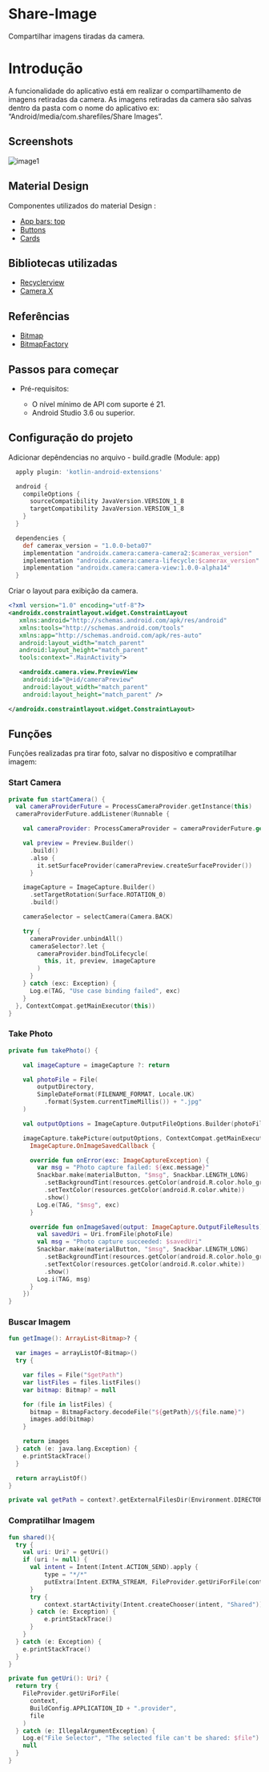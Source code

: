 # Share-Image

Compartilhar imagens tiradas da camera.

# Introdução

A funcionalidade do aplicativo está em realizar o compartilhamento de imagens retiradas da camera.
As imagens retiradas da camera são salvas dentro da pasta com o nome do aplicativo ex: “Android/media/com.sharefiles/Share Images”.

## Screenshots

![image1](screenshots/share-image.gif "Gif animado")

## Material Design

Componentes utilizados do material Design :

- [App bars: top](https://material.io/components/app-bars-top)
- [Buttons](https://material.io/components/buttons)
- [Cards](https://material.io/components/cards)

## Bibliotecas utilizadas

- [Recyclerview](https://developer.android.com/guide/topics/ui/layout/recyclerview)
- [Camera X](https://developer.android.com/training/camerax)

## Referências

- [Bitmap](https://developer.android.com/reference/android/graphics/Bitmap)
- [BitmapFactory](https://developer.android.com/reference/android/graphics/BitmapFactory)

## Passos para começar

- Pré-requisitos:

  - O nível mínimo de API com suporte é 21.
  - Android Studio 3.6 ou superior.

## Configuração do projeto

Adicionar depêndencias no arquivo - build.gradle (Module: app)

```gradle
  apply plugin: 'kotlin-android-extensions'

  android {
    compileOptions {
      sourceCompatibility JavaVersion.VERSION_1_8
      targetCompatibility JavaVersion.VERSION_1_8
    }
  }

  dependencies {
    def camerax_version = "1.0.0-beta07"
    implementation "androidx.camera:camera-camera2:$camerax_version"
    implementation "androidx.camera:camera-lifecycle:$camerax_version"
    implementation "androidx.camera:camera-view:1.0.0-alpha14"
  }
```

Criar o layout para exibição da camera.

```xml
<?xml version="1.0" encoding="utf-8"?>
<androidx.constraintlayout.widget.ConstraintLayout
   xmlns:android="http://schemas.android.com/apk/res/android"
   xmlns:tools="http://schemas.android.com/tools"
   xmlns:app="http://schemas.android.com/apk/res-auto"
   android:layout_width="match_parent"
   android:layout_height="match_parent"
   tools:context=".MainActivity">

   <androidx.camera.view.PreviewView
    android:id="@+id/cameraPreview"
    android:layout_width="match_parent"
    android:layout_height="match_parent" />

</androidx.constraintlayout.widget.ConstraintLayout>
```

## Funções

Funções realizadas pra tirar foto, salvar no dispositivo e compratilhar imagem:

### Start Camera

```kotlin
private fun startCamera() {
  val cameraProviderFuture = ProcessCameraProvider.getInstance(this)
  cameraProviderFuture.addListener(Runnable {

    val cameraProvider: ProcessCameraProvider = cameraProviderFuture.get()

    val preview = Preview.Builder()
      .build()
      .also {
        it.setSurfaceProvider(cameraPreview.createSurfaceProvider())
      }

    imageCapture = ImageCapture.Builder()
      .setTargetRotation(Surface.ROTATION_0)
      .build()

    cameraSelector = selectCamera(Camera.BACK)

    try {
      cameraProvider.unbindAll()
      cameraSelector?.let {
        cameraProvider.bindToLifecycle(
          this, it, preview, imageCapture
        )
      }
    } catch (exc: Exception) {
      Log.e(TAG, "Use case binding failed", exc)
    }
  }, ContextCompat.getMainExecutor(this))
}

```

### Take Photo

```kotlin
private fun takePhoto() {

    val imageCapture = imageCapture ?: return

    val photoFile = File(
        outputDirectory,
        SimpleDateFormat(FILENAME_FORMAT, Locale.UK)
          .format(System.currentTimeMillis()) + ".jpg"
    )

    val outputOptions = ImageCapture.OutputFileOptions.Builder(photoFile).build()

    imageCapture.takePicture(outputOptions, ContextCompat.getMainExecutor(this), object :
      ImageCapture.OnImageSavedCallback {

      override fun onError(exc: ImageCaptureException) {
        var msg = "Photo capture failed: ${exc.message}"
        Snackbar.make(materialButton, "$msg", Snackbar.LENGTH_LONG)
          .setBackgroundTint(resources.getColor(android.R.color.holo_green_light))
          .setTextColor(resources.getColor(android.R.color.white))
          .show()
        Log.e(TAG, "$msg", exc)
      }

      override fun onImageSaved(output: ImageCapture.OutputFileResults) {
        val savedUri = Uri.fromFile(photoFile)
        val msg = "Photo capture succeeded: $savedUri"
        Snackbar.make(materialButton, "$msg", Snackbar.LENGTH_LONG)
          .setBackgroundTint(resources.getColor(android.R.color.holo_green_light))
          .setTextColor(resources.getColor(android.R.color.white))
          .show()
        Log.i(TAG, msg)
      }
    })
}


```

### Buscar Imagem

```kotlin
fun getImage(): ArrayList<Bitmap>? {

  var images = arrayListOf<Bitmap>()
  try {

    var files = File("$getPath")
    var listFiles = files.listFiles()
    var bitmap: Bitmap? = null

    for (file in listFiles) {
      bitmap = BitmapFactory.decodeFile("${getPath}/${file.name}")
      images.add(bitmap)
    }

    return images
  } catch (e: java.lang.Exception) {
    e.printStackTrace()
  }

  return arrayListOf()
}

private val getPath = context?.getExternalFilesDir(Environment.DIRECTORY_DOWNLOADS)


```

### Compratilhar Imagem

```kotlin
fun shared(){
  try {
    val uri: Uri? = getUri()
    if (uri != null) {
      val intent = Intent(Intent.ACTION_SEND).apply {
          type = "*/*"
          putExtra(Intent.EXTRA_STREAM, FileProvider.getUriForFile(context, BuildConfig.APPLICATION_ID + ".provider", file))
      }
      try {
          context.startActivity(Intent.createChooser(intent, "Shared"))
      } catch (e: Exception) {
          e.printStackTrace()
      }
    }
  } catch (e: Exception) {
    e.printStackTrace()
  }
}

private fun getUri(): Uri? {
  return try {
    FileProvider.getUriForFile(
      context,
      BuildConfig.APPLICATION_ID + ".provider",
      file
    )
  } catch (e: IllegalArgumentException) {
    Log.e("File Selector", "The selected file can't be shared: $file")
    null
  }
}
```
